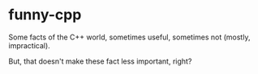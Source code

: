 # funny-cpp

Some facts of the C++ world, sometimes useful, sometimes not (mostly, impractical).

But, that doesn't make these fact less important, right?
